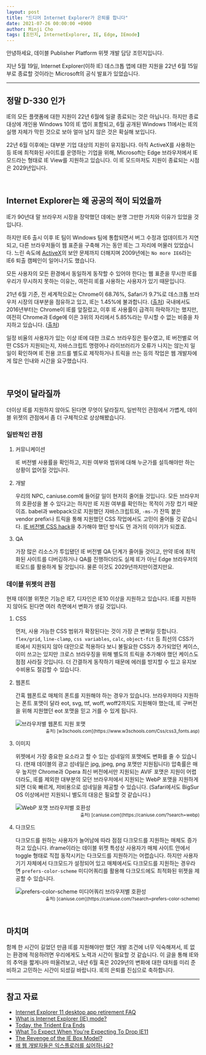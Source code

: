 ```yaml
---
layout: post
title: "드디어 Internet Explorer가 은퇴를 합니다"
date: 2021-07-26 00:00:00 +0900
author: Minji Cho
tags: [조민지, InternetExplorer, IE, Edge, IEmode]
---
```


안녕하세요, 데이블 Publisher Platform 위젯 개발 담당 조민지입니다.

지난 5월 19일, Internet Explorer(이하 IE) 데스크톱 앱에 대한 지원을 22년 6월 15일부로 종료할 것이라는 Microsoft의 공식 발표가 있었습니다.

<hr>

## 정말 D-330 인가

IE의 모든 플랫폼에 대한 지원이 22년 6월에 일괄 종료되는 것은 아닙니다.
하지만 종료 대상에 개인용 Windows 10의 IE 앱이 포함되고, 6월 공개된 Windows 11에서는 IE의 실행 자체가 막힌 것으로 보아 얼마 남지 않은 것은 확실해 보입니다.

22년 6월 이후에는 대부분 기업 대상의 지원이 유지됩니다. 아직 ActiveX를 사용하는 등 IE에 최적화된 사이트를 운영하는 기업을 위해, Microsoft는 Edge 브라우저에서 IE 모드라는 형태로 IE View를 지원하고 있습니다. 이 IE 모드마저도 지원이 종료되는 시점은 2029년입니다.

<br>

## Internet Explorer는 왜 공공의 적이 되었을까

IE가 90년대 말 브라우저 시장을 장악했던 데에는 분명 그만한 가치와 이유가 있었을 것입니다.

하지만 IE6 출시 이후 IE 팀이 Windows 팀에 통합되면서 버그 수정과 업데이트가 지연되고, 다른 브라우저들이 웹 표준을 구축해 가는 동안 IE는 그 자리에 머물러 있었습니다. 느린 속도에 [ActiveX](https://ko.wikipedia.org/wiki/%EC%95%A1%ED%8B%B0%EB%B8%8CX)의 보안 문제까지 더해지며 2009년에는 `No more IE6`라는 IE6 퇴출 캠페인이 일어나기도 했습니다.

모든 사용자의 모든 환경에서 동일하게 동작할 수 있어야 한다는 웹 표준을 무시한 IE를 우리가 무시하지 못하는 이유는, 여전히 IE를 사용하는 사용자가 있기 때문입니다.

21년 6월 기준, 전 세계적으로는 Chrome이 68.76%, Safari가 9.7%로 데스크톱 브라우저 시장의 대부분을 점유하고 있고, IE는 1.45%에 불과합니다. ([출처](https://gs.statcounter.com/browser-market-share/desktop/worldwide/#monthly-202106-202106-bar))
국내에서도 2016년부터는 Chrome이 IE를 앞질렀고, 이후 IE 사용률이 급격히 하락하기는 했지만, 여전히 Chrome과 Edge에 이은 3위의 자리에서 5.85%라는 무시할 수 없는 비중을 차지하고 있습니다. ([출처](https://gs.statcounter.com/browser-market-share/desktop/south-korea/#monthly-202106-202106-bar))

일정 비율의 사용자가 있는 이상 IE에 대한 크로스 브라우징은 필수였고, IE 버전별로 어떤 CSS가 지원되는지, 자바스크립트 명령어나 라이브러리가 오류가 나지는 않는지 일일이 확인하며 IE 전용 코드를 별도로 제작하거나 트릭을 쓰는 등의 작업은 웹 개발자에게 많은 인내와 시간을 요구했습니다.

<br>

## 무엇이 달라질까

더이상 IE를 지원하지 않아도 된다면 무엇이 달라질지, 일반적인 관점에서 가볍게, 데이블 위젯의 관점에서 좀 더 구체적으로 상상해봤습니다.

### 일반적인 관점

1. 커뮤니케이션

    IE 버전별 사용률을 확인하고, 지원 여부와 범위에 대해 누군가를 설득해야만 하는 상황이 없어질 것입니다.

2. 개발

    우리의 NPC, caniuse.com에 들어갈 일이 현저히 줄어들 것입니다. 모든 브라우저의 호환성을 볼 수 있다고는 하지만 IE 지원 여부를 확인하는 목적이 가장 컸기 때문이죠. babel과 webpack으로 지원했던 자바스크립트와, `-ms-`가 잔뜩 붙은 vendor prefix나 트릭을 통해 지원했던 CSS 작업에서도 고민이 줄어들 것 같습니다. [IE 버전별 CSS hack](https://css-tricks.com/how-to-create-an-ie-only-stylesheet/)을 추가해야 했던 방식도 먼 과거의 이야기가 되겠죠.

3. QA

    가장 많은 리소스가 투입됐던 IE 버전별 QA 단계가 줄어들 것이고, 만약 IE에 최적화된 사이트를 디버깅하거나 QA를 진행하더라도 실제 IE가 아닌 Edge 브라우저의 IE모드를 활용하게 될 것입니다. 물론 이것도 2029년까지만이겠지만요.

### 데이블 위젯의 관점

현재 데이블 위젯은 기능은 IE7, 디자인은 IE10 이상을 지원하고 있습니다. IE를 지원하지 않아도 된다면 여러 측면에서 변화가 생길 것입니다.

1. CSS

    먼저, 사용 가능한 CSS 범위가 확장된다는 것이 가장 큰 변화일 듯합니다.
    `flex/grid`, `line-clamp`, `css variables`, `calc`,  `object-fit` 등 최선의 CSS가 IE에서 지원되지 않아 대안으로 적용하다 보니 불필요한 CSS가 추가되었던 케이스, 이미 쓰고는 있지만 크로스 브라우징을 위해 별도의 트릭을 추가해야 했던 케이스도 점점 사라질 것입니다. 더 간결하게 동작하기 때문에 에러를 방지할 수 있고 유지보수비용도 절감할 수 있습니다.

2. 웹폰트

    간혹 웹폰트로 매체의 폰트를 지원해야 하는 경우가 있습니다. 브라우저마다 지원하는 폰트 포맷이 달라 eot, svg, ttf, woff, woff2까지도 지원해야 했는데, IE 구버전을 위해 지원했던 eot 포맷을 믿고 거를 수 있게 됩니다.

    <img src="/techblog/assets/images/IE-Retirement/webfont-format.png" alt="브라우저별 웹폰트 지원 포맷" />
    <small style="display:block;text-align:right">출처) [w3schools.com](https://www.w3schools.com/Css/css3_fonts.asp)</small>

3. 이미지

    위젯에서 가장 중요한 요소라고 할 수 있는 섬네일의 포맷에도 변화를 줄 수 있습니다. (현재 데이블의 광고 섬네일은 jpg, jpeg, png 포맷만 지원됩니다)
    압축률은 매우 높지만 Chrome과 Opera 최신 버전에서만 지원되는 AVIF 포맷은 지원이 어렵더라도, IE를 제외한 대부분의 모던 브라우저에서 지원되는 WebP 포맷을 지원하게 되면 더욱 빠르게, 저비용으로 섬네일을 제공할 수 있습니다. (Safari에서도 BigSur OS 이상에서만 지원되니 별도의 대응은 필요할 것 같습니다.)

    <img src="/techblog/assets/images/IE-Retirement/webp.png" alt="WebP 포맷 브라우저별 호환성" />
    <small style="display:block;text-align:right">출처) [caniuse.com](https://caniuse.com/?search=webp)</small>

4. 다크모드

    다크모드를 원하는 사용자가 늘어남에 따라 점점 다크모드를 지원하는 매체도 증가하고 있습니다. iframe이라는 데이블 위젯 특성상 사용자가 매체 사이트 안에서 toggle 형태로 직접 동작시키는 다크모드를 지원하기는 어렵습니다. 하지만 사용자 기기 자체에서 다크모드가 설정되어 있고 매체에서도 다크모드를 지원하는 경우라면 `prefers-color-scheme` 미디어쿼리를 활용해 다크모드에도 최적화된 위젯을 제공할 수 있습니다.

    <img src="/techblog/assets/images/IE-Retirement/prefers-color-scheme.png" alt="prefers-color-scheme 미디어쿼리 브라우저별 호환성" />
    <small style="display:block;text-align:right">출처) [caniuse.com](https://caniuse.com/?search=prefers-color-scheme)</small>

<br>

## 마치며

함께 한 시간이 길었던 만큼 IE를 지원해야만 했던 개발 조건에 너무 익숙해져서, IE 없는 환경에 적응하려면 우리에게도 노력과 시간이 필요할 것 같습니다. 이 글을 통해 IE와의 추억을 짧게나마 떠올려보고, 내년 6월 혹은 2029년의 변화에 대한 대처를 미리 준비하고 고민하는 시간이 되셨길 바랍니다. IE의 은퇴를 진심으로 축하합니다.

<hr>

## 참고 자료

- [Internet Explorer 11 desktop app retirement FAQ](https://techcommunity.microsoft.com/t5/windows-it-pro-blog/internet-explorer-11-desktop-app-retirement-faq/ba-p/2366549)
- [What is Internet Explorer (IE) mode?](https://docs.microsoft.com/en-us/deployedge/edge-ie-mode)
- [Today, the Trident Era Ends](https://schepp.dev/posts/today-the-trident-era-ends/)
- [What To Expect When You're Expecting To Drop IE11](https://dev.to/samthor/what-to-expect-when-you-re-expecting-to-drop-ie11-ifg)
- [The Revenge of the IE Box Model?](https://www.jefftk.com/p/the-revenge-of-the-ie-box-model)
- [왜 웹 개발자들은 익스플로러를 싫어하나요?](https://www.youtube.com/watch?v=T8r-6mMlzWg)